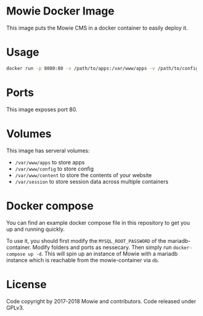 # Mowie Docker Image

This image puts the Mowie CMS in a docker container to easily deploy it.

# Usage

```sh
docker run -p 8080:80 -v /path/to/apps:/var/www/apps -v /path/to/config:/var/www/config -v /path/to/content:/var/www/content mowie/mowie
```

# Ports

This image exposes port 80.

# Volumes

This image has serveral volumes:

* `/var/www/apps` to store apps
* `/var/www/config` to store config
* `/var/www/content` to store the contents of your website
* `/var/session` to store session data across multiple containers

# Docker compose

You can find an example docker compose file in this repository to get you up and running quickly.

To use it, you should first modify the `MYSQL_ROOT_PASSWORD` of the mariadb-container. Modify folders and ports as nessecary. Then 
simply run `docker-compose up -d`. This will spin up an instance of Mowie with a mariadb instance which is reachable from the 
mowie-container via `db`.

# License

Code copyright by 2017-2018 Mowie and contributors. Code released under GPLv3.
